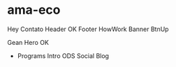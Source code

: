 # ama-eco

Hey
Contato
Header OK
Footer
HowWork
Banner
BtnUp

Gean
Hero OK
- Programs
Intro
ODS
Social
Blog
